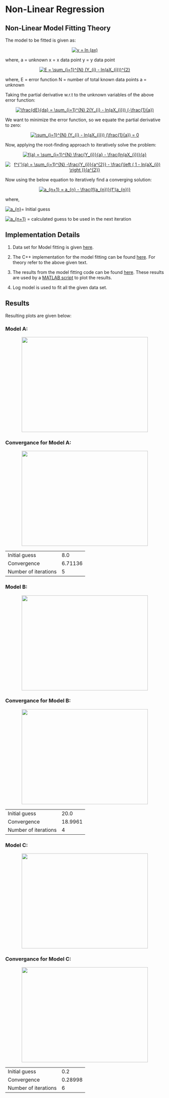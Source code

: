 
  

# Non-Linear Regression

## Non-Linear Model Fitting Theory
The model to be fitted is given as:
<p align="center">
<a href="https://www.codecogs.com/eqnedit.php?latex=y&space;=&space;ln&space;(ax)" target="_blank"><img src="https://latex.codecogs.com/gif.latex?y&space;=&space;ln&space;(ax)" title="y = ln (ax)" /></a>
</p>
where,
a = unknown
x = x data point
y = y data point

<p align="center">
<a href="https://www.codecogs.com/eqnedit.php?latex=E&space;=&space;\sum_{i=1}^{N}&space;(Y_{i}&space;-&space;ln(aX_{i}))^{2}" target="_blank"><img src="https://latex.codecogs.com/gif.latex?E&space;=&space;\sum_{i=1}^{N}&space;(Y_{i}&space;-&space;ln(aX_{i}))^{2}" title="E = \sum_{i=1}^{N} (Y_{i} - ln(aX_{i}))^{2}" /></a>
</p>

where,
E = error function
N = number of total known data points
a = unknown


Taking the partial derivative w.r.t to the unknown variables of the above error function:
<p align="center">
<a href="https://www.codecogs.com/eqnedit.php?latex=\frac{dE}{da}&space;=&space;\sum_{i=1}^{N}&space;2(Y_{i}&space;-&space;ln(aX_{i}))&space;(-\frac{1}{a})" target="_blank"><img src="https://latex.codecogs.com/gif.latex?\frac{dE}{da}&space;=&space;\sum_{i=1}^{N}&space;2(Y_{i}&space;-&space;ln(aX_{i}))&space;(-\frac{1}{a})" title="\frac{dE}{da} = \sum_{i=1}^{N} 2(Y_{i} - ln(aX_{i})) (-\frac{1}{a})" /></a>
</p>

We want to minimize the error function, so we equate the partial derivative to zero:
<p align="center">
<a href="https://www.codecogs.com/eqnedit.php?latex=\sum_{i=1}^{N}&space;(Y_{i}&space;-&space;ln(aX_{i}))&space;(\frac{1}{a})&space;=&space;0" target="_blank"><img src="https://latex.codecogs.com/gif.latex?\sum_{i=1}^{N}&space;(Y_{i}&space;-&space;ln(aX_{i}))&space;(\frac{1}{a})&space;=&space;0" title="\sum_{i=1}^{N} (Y_{i} - ln(aX_{i})) (\frac{1}{a}) = 0" /></a>
</p>

Now, applying the root-finding approach to iteratively solve the problem:
<p align="center">
<a href="https://www.codecogs.com/eqnedit.php?latex=f(a)&space;=&space;\sum_{i=1}^{N}&space;\frac{Y_{i}}{a}&space;-&space;\frac{ln(aX_{i})}{a}" target="_blank"><img src="https://latex.codecogs.com/gif.latex?f(a)&space;=&space;\sum_{i=1}^{N}&space;\frac{Y_{i}}{a}&space;-&space;\frac{ln(aX_{i})}{a}" title="f(a) = \sum_{i=1}^{N} \frac{Y_{i}}{a} - \frac{ln(aX_{i})}{a}" /></a>
</p>
<p align="center">
<a href="https://www.codecogs.com/eqnedit.php?latex=f^{'}(a)&space;=&space;\sum_{i=1}^{N}&space;-\frac{Y_{i}}{a^{2}}&space;-&space;\frac{\left&space;(&space;1&space;-&space;ln(aX_{i})&space;\right&space;)}{a^{2}}" target="_blank"><img src="https://latex.codecogs.com/gif.latex?f^{'}(a)&space;=&space;\sum_{i=1}^{N}&space;-\frac{Y_{i}}{a^{2}}&space;-&space;\frac{\left&space;(&space;1&space;-&space;ln(aX_{i})&space;\right&space;)}{a^{2}}" title="f^{'}(a) = \sum_{i=1}^{N} -\frac{Y_{i}}{a^{2}} - \frac{\left ( 1 - ln(aX_{i}) \right )}{a^{2}}" /></a>
</p>
Now using the below equation to iteratively find a converging solution:
<p align="center">
<a href="https://www.codecogs.com/eqnedit.php?latex=a_{n&plus;1}&space;=&space;a_{n}&space;-&space;\frac{f(a_{n})}{f'(a_{n})}" target="_blank"><img src="https://latex.codecogs.com/gif.latex?a_{n&plus;1}&space;=&space;a_{n}&space;-&space;\frac{f(a_{n})}{f'(a_{n})}" title="a_{n+1} = a_{n} - \frac{f(a_{n})}{f'(a_{n})}" /></a>
</p>
where,

<a href="https://www.codecogs.com/eqnedit.php?latex=a_{n}" target="_blank"><img src="https://latex.codecogs.com/gif.latex?a_{n}" title="a_{n}" /></a>= Initial guess

<a href="https://www.codecogs.com/eqnedit.php?latex=a_{n&plus;1}" target="_blank"><img src="https://latex.codecogs.com/gif.latex?a_{n&plus;1}" title="a_{n+1}" /></a> = calculated guess to be used in the next iteration

## Implementation Details

1. Data set for Model fitting is given [here](https://github.com/prateeks97/linear_and_nonlinear_modelFitting/tree/master/Non-Linear%20Regression/input_data_set).

2. The C++ implementation for the model fitting can be found [here](https://github.com/prateeks97/linear_and_nonlinear_modelFitting/blob/master/Non-Linear%20Regression/model_fitting_cpp/model_fitting.cpp). For theory refer to the above given text.

3. The results from the model fitting code can be found [here](https://github.com/prateeks97/linear_and_nonlinear_modelFitting/tree/master/Non-Linear%20Regression/result_files). These results are used by a [MATLAB script](https://github.com/prateeks97/linear_and_nonlinear_modelFitting/blob/master/Non-Linear%20Regression/MATLAB_plotting_script/nonLinearModelFitting.m) to plot the results.
4.  Log model is used to fit all the given data set. 
 

## Results

Resulting plots are given below:

  

### Model A:
<p  align="center">
<img  src="https://github.com/prateeks97/linear_and_nonlinear_modelFitting/blob/master/Non-Linear%20Regression/plots/Model_fitted_A.png"  width="400"  height="300"/>
</p>

### Convergance for Model A:
<p  align="center">
<img  src="https://github.com/prateeks97/linear_and_nonlinear_modelFitting/blob/master/Non-Linear%20Regression/plots/Convergance_A.png"  width="400"  height="300"/>
</p>

|  |  |
|--|--|
| Initial guess| 8.0 |
| Convergence  | 6.71136 |
| Number of iterations | 5 |


### Model B:
<p  align="center">
<img  src="https://github.com/prateeks97/linear_and_nonlinear_modelFitting/blob/master/Non-Linear%20Regression/plots/Model_fitted_B.png"  width="400"  height="300"/>
</p>

### Convergance for Model B:
<p  align="center">
<img  src="https://github.com/prateeks97/linear_and_nonlinear_modelFitting/blob/master/Non-Linear%20Regression/plots/Convergance_B.png"  width="400"  height="300"/>
</p>

|  |  |
|--|--|
| Initial guess| 20.0 |
| Convergence  | 18.9961|
| Number of iterations | 4 |

### Model C:
<p  align="center">
<img  src="https://github.com/prateeks97/linear_and_nonlinear_modelFitting/blob/master/Non-Linear%20Regression/plots/Model_fitted_C.png"  width="400"  height="300"/>
</p>

### Convergance for Model C:
<p  align="center">
<img  src="https://github.com/prateeks97/linear_and_nonlinear_modelFitting/blob/master/Non-Linear%20Regression/plots/Convergance_C.png"  width="400"  height="300"/>
</p>

|  |  |
|--|--|
| Initial guess| 0.2 |
| Convergence  | 0.28998|
| Number of iterations | 6 |